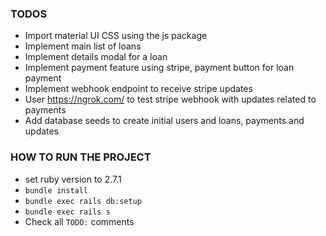### TODOS

- Import material UI CSS using the js package
- Implement main list of loans
- Implement details modal for a loan
- Implement payment feature using stripe, payment button for loan payment
- Implement webhook endpoint to receive stripe updates
- User https://ngrok.com/ to test stripe webhook with updates related to payments
- Add database seeds to create initial users and loans, payments and updates

### HOW TO RUN THE PROJECT
- set ruby version to 2.7.1
- `bundle install`
- `bundle exec rails db:setup`
- `bundle exec rails s`
- Check all `TODO:` comments